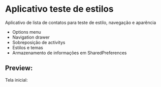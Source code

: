 # Aplicativo teste de estilos
Aplicativo de lista de contatos para teste de estilo, navegação e aparência

- Options menu
- Navigation drawer
- Sobreposição de activitys 
- Estilos e temas 
- Armazenamento de informações em SharedPreferences 

## Preview:

Tela inicial:





